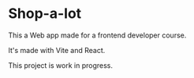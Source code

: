 # Shop-a-lot

This a Web app made for a frontend developer course.

It's made with Vite and React.

This project is work in progress.

